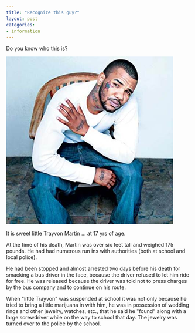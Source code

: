 ```yaml
---
title: "Recognize this guy?"
layout: post
categories:
- information
---
```


Do you know who this is?

![trayvon-martin-at-17](/assets/img/2013/03/trayvon-martin-at-17.jpg)

It is sweet little Trayvon Martin ... at 17 yrs of age.

At the time of his death, Martin was over six feet tall and weighed 175 pounds. He had had numerous run ins with authorities (both at school and local police).

He had been stopped and almost arrested two days before his death for smacking a bus driver in the face, because the driver refused to let him ride for free. He was released because the driver was told not to press charges by the bus company and to continue on his route.

When "little Trayvon" was suspended at school it was not only because he tried to bring a little marijuana in with him, he was in possession of wedding rings and other jewelry, watches, etc., that he said he "found" along with a large screwdriver while on the way to school that day. The jewelry was turned over to the police by the school.